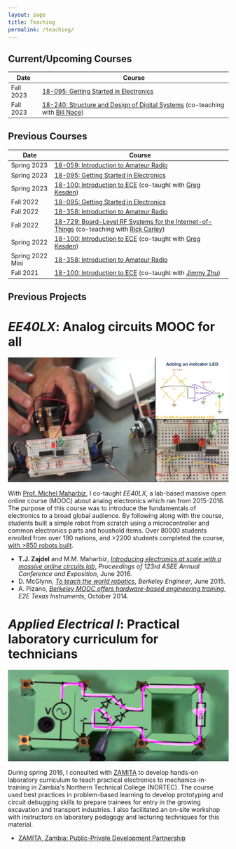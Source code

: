 ```yaml
---
layout: page
title: Teaching
permalink: /teaching/
---
```


## Current/Upcoming Courses

| Date | Course | 
| --- | --- |
| Fall 2023 | [18-095: Getting Started in Electronics](/files/18095_flyer_v2.pdf) |
| Fall 2023 | [18-240: Structure and Design of Digital Systems](https://courses.ece.cmu.edu/18240) (co-teaching with [Bill Nace](https://www.ece.cmu.edu/directory/bios/nace-bill.html)) |

## Previous Courses

| Date | Course | 
| --- | --- |
| Spring 2023 | [18-059: Introduction to Amateur Radio](/ece059/) |
| Spring 2023 | [18-095: Getting Started in Electronics](/files/18095_flyer_v2.pdf) |
| Spring 2023 | [18-100: Introduction to ECE](https://courses.ece.cmu.edu/18100) (co-taught with [Greg Kesden](https://www.andrew.cmu.edu/user/gkesden/)) |
| Fall 2022 | [18-095: Getting Started in Electronics](/files/18095_flyer_v2.pdf) |
| Fall 2022 | [18-358: Introduction to Amateur Radio](/ece059/) |
| Fall 2022 | [18-729: Board-Level RF Systems for the Internet-of-Things](/files/18729-MIMO-RF-1-page-flyer.pdf) (co-teaching with [Rick Carley](https://www.ece.cmu.edu/directory/bios/carley-rick.html))|
| Spring 2022 | [18-100: Introduction to ECE](https://courses.ece.cmu.edu/18100) (co-taught with [Greg Kesden](https://www.andrew.cmu.edu/user/gkesden/)) |
| Spring 2022 Mini | [18-358: Introduction to Amateur Radio](/ece059/) |
| Fall 2021 | [18-100: Introduction to ECE](https://courses.ece.cmu.edu/18100) (co-taught with [Jimmy Zhu](https://engineering.cmu.edu/directory/bios/zhu-jiangang.html)) |

## Previous Projects
# *EE40LX*: Analog circuits MOOC for all
<img width="700" title="EE40LX: Electronic Interfaces" src="/img/ee40lx_banner.png">

With [Prof. Michel Maharbiz](https://maharbizgroup.wordpress.com/), I co-taught *EE40LX*, a lab-based massive open online course (MOOC) about analog electronics which ran from 2015-2016.
The purpose of this course was to introduce the fundamentals of electronics to a broad global audience.
By following along with the course, students built a simple robot from scratch using a microcontroller and common electronics parts and houshold items.
Over 80000 students enrolled from over 190 nations, and >2200 students completed the course, [with >850 robots built](https://www.youtube.com/results?search_query=ee40lx+robot).
- **T.J. Zajdel** and M.M. Maharbiz, [_Introducing electronics at scale with a massive online circuits lab_](https://peer.asee.org/introducing-electronics-at-scale-with-a-massive-online-circuits-lab), *Proceedings of 123rd ASEE Annual Conference and Exposition*, June 2016. 
- D. McGlynn, [_To teach the world robotics_](https://engineering.berkeley.edu/news/2015/06/to-teach-the-world-robotics/), *Berkeley Engineer*, June 2015.
- A. Pizano, [_Berkeley MOOC offers hardware-based engineering training_](https://e2e.ti.com/blogs_/archives/b/designproject/archive/2014/10/16/berkeley-mooc-offers-hardware-based-engineering-training-for-all), *E2E Texas Instruments*, October 2014.

# *Applied Electrical I*: Practical laboratory curriculum for technicians
<img width="700" title="EE40LX: Electronic Interfaces" src="/img/nortec_banner.PNG">

During spring 2016, I consulted with [ZAMITA](https://lkdfacility.org/zamita-zambia/) to develop hands-on 
laboratory curriculum to teach practical electronics to
mechanics-in-training in Zambia's Northern Technical College (NORTEC). The course used best practices in 
problem-based learning to develop prototyping and circuit debugging skills to prepare trainees for entry in the growing excavation and transport industries.
I also facilitated an on-site workshop with instructors on laboratory pedagogy and lecturing techniques for this material.
- [ZAMITA, Zambia: Public-Private Development Partnership](https://lkdfacility.org/zamita-zambia/)

<!--## Prior Experience

| Date | Course | Role | Location |
| --- | --- | --- | --- |
| Spring 2017 | [EE198/298: Hands-on Ham Radio](http://inst.eecs.berkeley.edu/~ee198-13/sp17/) | Acting Instructor | UC Berkeley |
| Fall 2016 | [EE98/198/298: Hands-on Ham Radio](http://inst.eecs.berkeley.edu/~ee198-13/fa16/) | Acting Instructor | UC Berkeley |
| Summer 2016 | PREP Physics: Introduction to Mechanics | Instructor | UC Berkeley |
| Spring 2016 | Applied Electrical I | Teaching and Curriculum Consultant | Northern Technical College, Zambia |
| Summer 2015 | PREP Physics: Introduction to Mechanics | Instructor | UC Berkeley |
| Summer 2015 | [EE40LX: Electronic Interfaces - Self-Paced](https://courses.edx.org/courses/course-v1:BerkeleyX+EE40LX+2T2015/info) | Co-instructor and MOOC Developer | BerkeleyX |
| Spring 2015 | [EE40LX: Electronic Interfaces](https://courses.edx.org/courses/BerkeleyX/EE40LX/1T2015/info) | Co-instructor and MOOC Developer | BerkeleyX |
| Fall 2014 | EE40: Introduction to Microelectronic Circuits | Head Lab GSI | UC Berkeley |
| Summer 2014 | PREP Physics: Introduction to Mechanics | Instructor | UC Berkeley |
| Summer 2013 | PREP Physics: Introduction to Mechanics | Instructor | UC Berkeley |
| Spring 2012 | ENG193: Engineering Fundamentals - Design | Undergraduate TA | Ohio State |
| Winter 2012 | ENG192: Engineering Fundamentals - Programming, Advanced Section | Undergraduate TA | Ohio State |
| Fall 2011 | ECE301: Design and Analysis in Circuits | Grader | Ohio State |
| Winter 2011 | ENG192: Engineering Fundamentals - Programming | Undergraduate TA | Ohio State |
| Fall 2010 | ENG191: Engineering Fundamentals - CAD | Undergraduate TA | Ohio State |
| Spring 2010 | ENG193: Engineering Fundamentals - Design | Undergraduate TA | Ohio State |
| Winter 2010 | ENG192: Engineering Fundamentals - Programming | Undergraduate TA | Ohio State |
| Fall 2009 | ENG191: Engineering Fundamentals - CAD | Undergraduate TA | Ohio State  |-->